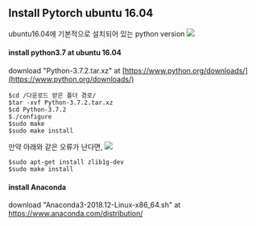 ## Install Pytorch ubuntu 16.04

ubuntu16.04에 기본적으로 설치되어 있는 python version
![
](https://lh3.googleusercontent.com/D-Ep4i_UMM3cOrm_KVmeyIMkzT_tJ_0V9e8BrZpIgTwftJ19KN32x7_eOa2yBWX_WDmb0OCfTu8 "python_version")

#### install python3.7 at ubuntu 16.04
download "Python-3.7.2.tar.xz" at [https://www.python.org/downloads/](https://www.python.org/downloads/)

    $cd /다운로드 받은 폴더 경로/
    $tar -xvf Python-3.7.2.tar.xz
    $cd Python-3.7.2
    $./configure
    $sudo make
    $​sudo make install

만약 아래와 같은 오류가 난다면,
![
](https://lh3.googleusercontent.com/wbjcaEZGhjBxmHc4_jpR2yjsDMFn5ug6J6MNxfholc0I9fUXmVZMDB4rzeDHEZ_u2Xq0MMu8xbs "ZipImportError")

    $sudo apt-get install zlib1g-dev
    $sudo make install

#### install Anaconda
download "Anaconda3-2018.12-Linux-x86_64.sh" at https://www.anaconda.com/distribution/
<!--stackedit_data:
eyJoaXN0b3J5IjpbLTE2MDU1OTcyNzcsLTE2ODUyMzExMDAsLT
E3MDMzNDMwNDNdfQ==
-->